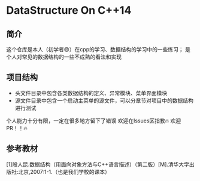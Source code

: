 # DataStructure On C++14
## 简介
这个仓库是本人（初学者:smile:）在cpp的学习、数据结构的学习中的一些练习；
是个人对常见的数据结构的一些不成熟的看法和实现

## 项目结构
+ 头文件目录中包含各类数据结构的定义、异常模块、菜单界面模块
+ 源文件目录中包含一个启动主菜单的源文件，可以分章节对项目中的数据结构进行测试

个人能力十分有限，一定在很多地方留下了错误
欢迎在Issues区指教:fire:
欢迎PR！！:fire:

## 参考教材
[1]殷人昆.数据结构（用面向对象方法与C++语言描述）（第二版）[M].清华大学出版社:北京,2007:1-1.（也是我们学校的课本）
